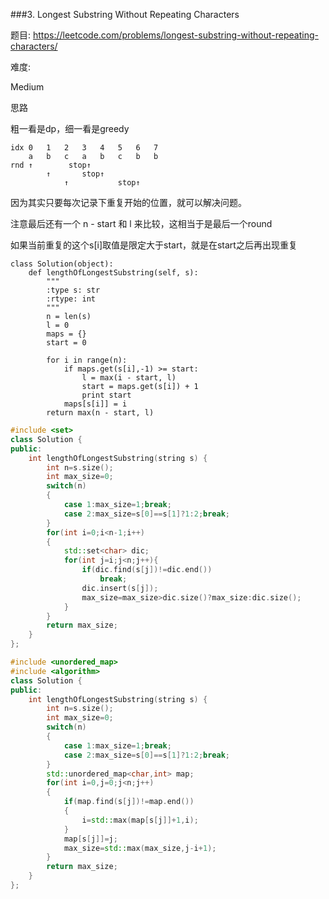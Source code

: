 ###3. Longest Substring Without Repeating Characters


题目:
<https://leetcode.com/problems/longest-substring-without-repeating-characters/>


难度:

Medium



思路

粗一看是dp，细一看是greedy


	idx	0	1	2	3	4	5	6	7
		a	b	c	a	b	c	b	b
	rnd	↑        stop↑
			↑       stop↑
			    ↑           stop↑


因为其实只要每次记录下重复开始的位置，就可以解决问题。


注意最后还有一个 n - start 和 l 来比较，这相当于是最后一个round


如果当前重复的这个s[i]取值是限定大于start，就是在start之后再出现重复


```
class Solution(object):
	def lengthOfLongestSubstring(self, s):
		"""
		:type s: str
		:rtype: int
		"""
		n = len(s)
		l = 0
		maps = {}
		start = 0

		for i in range(n):
			if maps.get(s[i],-1) >= start:
				l = max(i - start, l)
				start = maps.get(s[i]) + 1
				print start
			maps[s[i]] = i
		return max(n - start, l)
```

```c++
#include <set>
class Solution {
public:
    int lengthOfLongestSubstring(string s) {
        int n=s.size();
        int max_size=0;
        switch(n)
        {
            case 1:max_size=1;break;
            case 2:max_size=s[0]==s[1]?1:2;break;
        }
        for(int i=0;i<n-1;i++)
        {
            std::set<char> dic;
            for(int j=i;j<n;j++){
                if(dic.find(s[j])!=dic.end())
                    break;
                dic.insert(s[j]);
                max_size=max_size>dic.size()?max_size:dic.size();
            }
        }   
        return max_size;
    }
};
```
```c++
#include <unordered_map>
#include <algorithm>
class Solution {
public:
    int lengthOfLongestSubstring(string s) {
        int n=s.size();
        int max_size=0;
        switch(n)
        {
            case 1:max_size=1;break;
            case 2:max_size=s[0]==s[1]?1:2;break;
        }
        std::unordered_map<char,int> map;
        for(int i=0,j=0;j<n;j++)
        {
            if(map.find(s[j])!=map.end())
            {
                i=std::max(map[s[j]]+1,i);               
            }
            map[s[j]]=j;
            max_size=std::max(max_size,j-i+1);
        }
        return max_size;
    }
};
```
